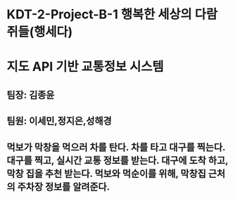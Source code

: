 <h1>KDT-2-Project-B-1  행복한 세상의 다람쥐들(행세다) 
<br>
<h1>지도 API 기반 교통정보 시스템 
<br>

<h2>팀장: 김종윤 
<h2>팀원: 이세민,정지은,성해경  
<br>

<h2>먹보가 막창을 먹으러 차를 탄다. 차를 타고 대구를 찍는다.
대구를 찍고, 실시간 교통 정보를 받는다. 대구에 도착 하고, 막창 집을 추천 받는다. 먹보와 먹순이를 위해, 막창집 근처의 주차장 정보를 알려준다.
